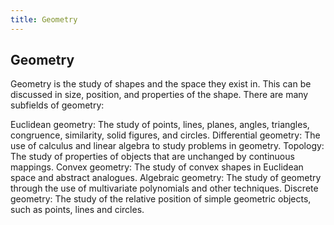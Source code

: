 ```yaml
---
title: Geometry
---
```

## Geometry

Geometry is the study of shapes and the space they exist in. This can be discussed in size, position, and properties of the shape. There are many subfields of geometry:

Euclidean geometry: The study of points, lines, planes, angles, triangles, congruence, similarity, solid figures, and circles.
Differential geometry: The use of calculus and linear algebra to study problems in geometry. 
Topology: The study of properties of objects that are unchanged by continuous mappings.
Convex geometry: The study of convex shapes in Euclidean space and abstract analogues.
Algebraic geometry: The study of geometry through the use of multivariate polynomials and other techniques. 
Discrete geometry: The study of the relative position of simple geometric objects, such as points, lines and circles. 

